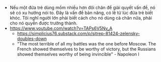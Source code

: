 - Nếu một đứa trẻ dùng mồm nhiều hơn đôi chân để giải quyết vấn đề, nó sẽ có xu hướng nói to. Đây là vấn đề bản năng, có lẽ từ lúc đứa trẻ biết khóc. Tôi nghĩ người lớn phải biết cách cho nó dùng cả chân nữa, phải cho nó quyền được trưởng thành.
- https://www.youtube.com/watch?v=TAPs6V5Nv_A
	- https://simplicius76.substack.com/p/sitrep-81424-zelensky-doubles-down
	- "The most terrible of all my battles was the one before Moscow. The French showed themselves to be worthy of victory, but the Russians showed themselves worthy of being invincible" - Napoleon I